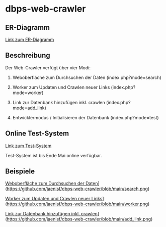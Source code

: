 # dbps-web-crawler

## ER-Diagramm

[Link zum ER-Diagramm](https://github.com/jaenisf/dbps-web-crawler/blob/main/ER-Diagramm.pdf)

## Beschreibung

Der Web-Crawler verfügt über vier Modi:

1) Weboberfläche zum Durchsuchen der Daten (index.php?mode=search)

2) Worker zum Updaten und Crawlen neuer Links (index.php?mode=worker)

3) Link zur Datenbank hinzufügen inkl. crawlen (index.php?mode=add_link)

4) Entwicklermodus / Initialisieren der Datenbank (index.php?mode=test)

## Online Test-System

[Link zum Test-System](http://207.154.200.188/dbps-web-crawler/index.php)

Test-System ist bis Ende Mai online verfügbar.

## Beispiele

[Weboberfläche zum Durchsuchen der Daten](https://github.com/jaenisf/dbps-web-crawler/blob/main/ER-Diagramm.pdf)](https://github.com/jaenisf/dbps-web-crawler/blob/main/search.png)

[Worker zum Updaten und Crawlen neuer Links](https://github.com/jaenisf/dbps-web-crawler/blob/main/ER-Diagramm.pdf)](https://github.com/jaenisf/dbps-web-crawler/blob/main/worker.png)

[Link zur Datenbank hinzufügen inkl. crawlen](https://github.com/jaenisf/dbps-web-crawler/blob/main/ER-Diagramm.pdf)](https://github.com/jaenisf/dbps-web-crawler/blob/main/add_link.png)